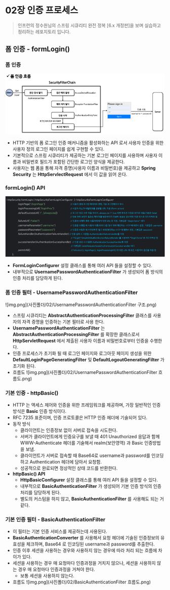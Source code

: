 # 02장 인증 프로세스

> 인프런의 정수원님의 스프링 시큐리티 완전 정복 [6.x 개정판]을 보며 실습하고 정리하는 레포지토리 입니다.

## 폼 인증 - formLogin()
### 폼 인증
![img.png](사진폴더/02/폼%20인증%20흐름.png)
- HTTP 기반의 폼 로그인 인증 매커니즘을 활성화하는 API 로서 사용자 인증을 위한 사용자 정의 로그인 페이지를 쉽게 구현할 수 있다.
- 기본적으로 스프링 시큐리티가 제공하는 기본 로그인 페이지를 사용하며 사용자 이름과 비밀번호 필드가 포함된 간단한 로그인 양식을 제공한다.
- 사용자는 웹 폼을 통해 자격 증명(사용자 이름과 비밀번호)을 제공하고 **Spring Security** 는 **HttpServlectRequest** 에서 이 값을 읽어 온다.

### formLogin() API
![img.png](사진폴더/02/formLogin()%20API.png)
- **FormLoginConfigurer** 설정 클래스를 통해 여러 API 들을 설정할 수 있다.
- 내부적으로 **UsernamePasswordAuthenticationFilter** 가 생성되어 폼 방식의 인증 처리를 담당하게 된다.

### 폼 인증 필터 - UsernamePasswordAuthenticationFilter
![img.png](사진폴더/02/UsernamePasswordAuthenticationFilter 구조.png)
- 스프링 시큐리티는 **AbstractAuthenticationProcessingFilter** 클래스를 사용자의 자격 증명을 인증하는 기본 필터로 사용 한다.
- **UsernamePasswordAuthenticationFilter** 는 **AbstractAuthenticationProcessingFilter** 를 확장한 클래스로서 **HttpServletRequest** 에서
제출된 사용자 이름과 비밀번호로부터 인증을 수행한다.
- 인증 프로세스가 초기화 될 때 로그인 페이지와 로그아웃 페이지 생성을 위한 **DefaultLoginPageGeneratingFilter** 및 **DefaultLogoutGeneratingFilter** 가
초기화 된다.
- 흐름도
  ![img.png](사진폴더/02/UsernamePasswordAuthenticationFilter 흐름도.png)

### 기본 인증 - httpBasic()
- HTTP 는 액세스 제어와 인증을 위한 프레임워크를 제공하며, 가장 일반적인 인증 방식은 **Basic** 인증 방식이다.
- RFC 7235 표준이며, 인증 프로토콜은 HTTP 인증 헤더에 기술되어 있다.
- 동작 방식
  - 클라이언트는 인증정보 없이 서버로 접속을 시도한다.
  - 서버가 클라이언트에게 인증요구를 보낼 때 401 Unauthorized 응답과 함께 WWW-Authenticate 헤더를 기술해서 realm(보안영역) 과 Basic 인증방법을 보냄.
  - 클라이언트가 서버로 접속할 때 Base64로 username과 password를 인코딩하고 Authentication 헤더에 담아서 요청함.
  - 성공적으로 완료되면 정상적인 상태 코드를 반환한다.
- **httpBasic() API**
  - **HttpBasicConfigurer** 설정 클래스를 통해 여러 API 들을 설정할 수 있다.
  - 내부적으로 **BasicAuthenticationFilter** 가 생성되어 기본 인증 방식의 인증 처리를 담당하게 된다.
  - 별도의 커스텀을 하지 않고, **BasicAuthenticationFilter** 를 사용해도 되는 거 같다.

### 기본 인증 필터 - BasicAuthenticationFilter
- 이 필터는 기본 인증 서비스를 제공하는데 사용된다.
- **BasicAuthenticationConverter** 를 사용해서 요청 헤더에 기술된 인증정보의 유효성을 체크하며, Base64 로 인코딩된 username과 password를 추출한다.
- 인증 이후 세션을 사용하는 경우와 사용하지 않는 경우에 따라 처리 되는 흐름에 차이가 있다.
- 세션을 사용하는 경우 매 요청마다 인증과정을 거치지 않으나, 세션을 사용하지 않는 경우 매 요청마다 인증과정을 거쳐야 한다.
  - 보통 세션을 사용하지 않는다.
- 흐름도
  ![img.png](사진폴더/02/BasicAuthenticationFilter 흐름도.png)